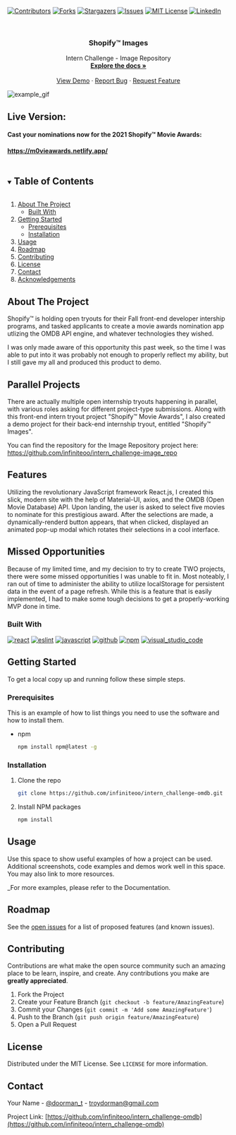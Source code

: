 
[![Contributors][contributors-shield]][contributors-url]
[![Forks][forks-shield]][forks-url]
[![Stargazers][stars-shield]][stars-url]
[![Issues][issues-shield]][issues-url]
[![MIT License][license-shield]][license-url]
[![LinkedIn][linkedin-shield]][linkedin-url]



<!-- PROJECT LOGO -->
<br />
<p align="center">
 

  <h3 align="center">Shopify™ Images</h3>
  

  <p align="center">
    Intern Challenge - Image Repository
    <br />
    <a href="https://github.com/infiniteoo/intern_challenge-omdb"><strong>Explore the docs »</strong></a>
    <br />
    <br />
    <a href="https://m0vieawards.netlify.app/">View Demo</a>
    ·
    <a href="https://github.com/infiniteoo/intern_challenge-omdb/issues">Report Bug</a>
    ·
    <a href="https://github.com/infiniteoo/intern_challenge-omdb/issues">Request Feature</a>
  </p>
</p>

![example_gif](./example.gif)

## Live Version:

#### Cast your nominations now for the 2021 Shopify™ Movie Awards:

#### https://m0vieawards.netlify.app/

<!-- TABLE OF CONTENTS -->
<details open="open">
  <summary><h2 style="display: inline-block">Table of Contents</h2></summary>
  <ol>
    <li>
      <a href="#about-the-project">About The Project</a>
      <ul>
        <li><a href="#built-with">Built With</a></li>
      </ul>
    </li>
    <li>
      <a href="#getting-started">Getting Started</a>
      <ul>
        <li><a href="#prerequisites">Prerequisites</a></li>
        <li><a href="#installation">Installation</a></li>
      </ul>
    </li>
    <li><a href="#usage">Usage</a></li>
    <li><a href="#roadmap">Roadmap</a></li>
    <li><a href="#contributing">Contributing</a></li>
    <li><a href="#license">License</a></li>
    <li><a href="#contact">Contact</a></li>
    <li><a href="#acknowledgements">Acknowledgements</a></li>
  </ol>
</details>



<!-- ABOUT THE PROJECT -->
## About The Project

Shopify™ is holding open tryouts for their Fall front-end developer intership programs, and tasked applicants to create a movie awards nomination app utlizing the OMDB API engine, and whatever technologies they wished.

I was only made aware of this opportunity this past week, so the time I was able to put into it was probably not enough to properly reflect my ability, but I still gave my all and produced this product to demo.

## Parallel Projects

There are actually multiple open internship tryouts happening in parallel, with various roles asking for different project-type submissions. Along with this front-end intern tryout project "Shopify™ Movie Awards", I also created a demo project for their back-end internship tryout, entitled "Shopify™ Images".  

You can find the repository for the Image Repository project here:
https://github.com/infiniteoo/intern_challenge-image_repo

## Features

Utilizing the revolutionary JavaScript framework React.js, I created this slick, modern site with the help of Material-UI, axios, and the OMDB (Open Movie Database) API.  Upon landing, the user is asked to select five movies to nominate for this prestigious award.  After the selections are made, a dynamically-renderd button appears, that when clicked, displayed an animated pop-up modal which rotates their selections in a cool interface.

## Missed Opportunities

Because of my limited time, and my decision to try to create TWO projects, there were some missed opportunities I was unable to fit in.  Most noteably, I ran out of time to administer the ability to utilize localStorage for persistent data in the event of a page refresh. While this is a feature that is easily implemented, I had to make some tough decisions to get a properly-working MVP done in time.  

### Built With

[![react](https://aleen42.github.io/badges/src/react.svg)](https://aleen42.github.io/badges/src/react.svg)
[![eslint](https://aleen42.github.io/badges/src/eslint.svg)](https://aleen42.github.io/badges/src/eslint.svg)
[![javascript](https://aleen42.github.io/badges/src/javascript.svg)](https://aleen42.github.io/badges/src/javascript.svg)
[![github](https://aleen42.github.io/badges/src/github.svg)](https://aleen42.github.io/badges/src/github.svg)
[![npm](https://aleen42.github.io/badges/src/npm.svg)](https://aleen42.github.io/badges/src/npm.svg)
[![visual_studio_code](https://aleen42.github.io/badges/src/visual_studio_code.svg)](https://aleen42.github.io/badges/src/visual_studio_code.svg)



<!-- GETTING STARTED -->
## Getting Started

To get a local copy up and running follow these simple steps.

### Prerequisites

This is an example of how to list things you need to use the software and how to install them.
* npm
  ```sh
  npm install npm@latest -g
  ```

### Installation

1. Clone the repo
   ```sh
   git clone https://github.com/infiniteoo/intern_challenge-omdb.git
   ```
2. Install NPM packages
   ```sh
   npm install
   ```



<!-- USAGE EXAMPLES -->
## Usage

Use this space to show useful examples of how a project can be used. Additional screenshots, code examples and demos work well in this space. You may also link to more resources.

_For more examples, please refer to the Documentation.



<!-- ROADMAP -->
## Roadmap

See the [open issues](https://github.com/infiniteoo/intern_challenge-omdb/issues) for a list of proposed features (and known issues).



<!-- CONTRIBUTING -->
## Contributing

Contributions are what make the open source community such an amazing place to be learn, inspire, and create. Any contributions you make are **greatly appreciated**.

1. Fork the Project
2. Create your Feature Branch (`git checkout -b feature/AmazingFeature`)
3. Commit your Changes (`git commit -m 'Add some AmazingFeature'`)
4. Push to the Branch (`git push origin feature/AmazingFeature`)
5. Open a Pull Request



<!-- LICENSE -->
## License

Distributed under the MIT License. See `LICENSE` for more information.



<!-- CONTACT -->
## Contact

Your Name - [@doorman_t](https://twitter.com/@doorman_t) - troydorman@gmail.com

Project Link: [https://github.com/infiniteoo/intern_challenge-omdb](https://github.com/infiniteoo/intern_challenge-omdb)








<!-- MARKDOWN LINKS & IMAGES -->
<!-- https://www.markdownguide.org/basic-syntax/#reference-style-links -->
[contributors-shield]: https://img.shields.io/github/contributors/infiniteoo/intern_challenge-omdb?style=for-the-badge
[contributors-url]: https://github.com/infiniteoo/intern_challenge-omdb/graphs/contributors
[forks-shield]: https://img.shields.io/github/forks/infiniteoo/intern_challenge-omdb?style=for-the-badge
[forks-url]: https://github.com/infiniteoo/intern_challenge-omdb/network/members
[stars-shield]: https://img.shields.io/github/stars/infiniteoo/intern_challenge-omdb.svg?style=for-the-badge
[stars-url]: https://github.com/infiniteoo/intern_challenge-omdb/stargazers
[issues-shield]: https://img.shields.io/github/issues/infiniteoo/intern_challenge-omdb.svg?style=for-the-badge
[issues-url]: https://github.com/infiniteoo/intern_challenge-omdb/issues
[license-shield]: https://img.shields.io/github/license/infiniteoo/intern_challenge-omdb?style=for-the-badge
[license-url]: https://github.com/infiniteoo/intern_challenge-omdb/blob/master/LICENSE.txt
[linkedin-shield]: https://img.shields.io/badge/-LinkedIn-black.svg?style=for-the-badge&logo=linkedin&colorB=555
[linkedin-url]: https://linkedin.com/in/t-wayne-doorman